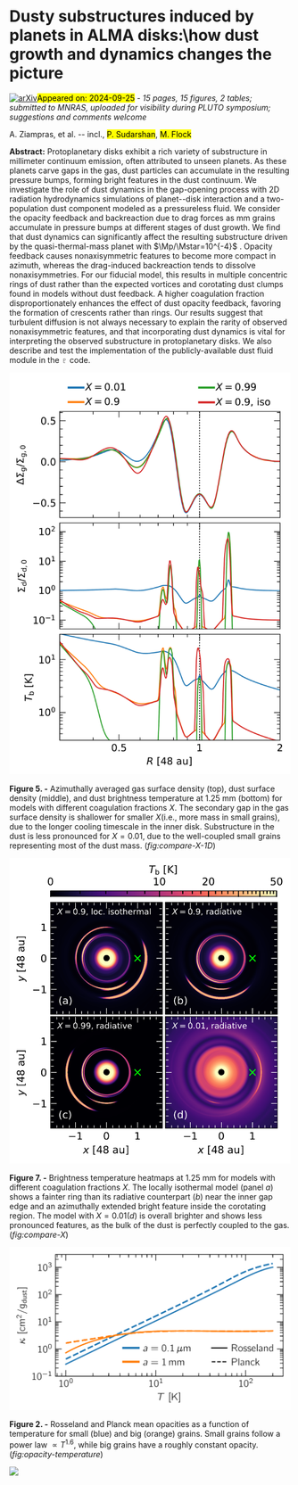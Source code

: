 <div class="macros" style="visibility:hidden;">
$\newcommand{\ensuremath}{}$
$\newcommand{\xspace}{}$
$\newcommand{\object}[1]{\texttt{#1}}$
$\newcommand{\farcs}{{.}''}$
$\newcommand{\farcm}{{.}'}$
$\newcommand{\arcsec}{''}$
$\newcommand{\arcmin}{'}$
$\newcommand{\ion}[2]{#1#2}$
$\newcommand{\textsc}[1]{\textrm{#1}}$
$\newcommand{\hl}[1]{\textrm{#1}}$
$\newcommand{\footnote}[1]{}$
$\newcommand{\tensor}[1]{\overline{\textbf{#1}}}$
$\newcommand{\tensorGR}[1]{\overline{\bm{{#1}}}}$
$\newcommand{\DP}[2]{\frac{\partial{#1}}{\partial{#2}}}$
$\newcommand{\D}[2]{\frac{\text{d}{#1}}{\text{d}{#2}}}$
$\newcommand{\ep}{e_\mathrm{p}}$
$\newcommand{\ap}{a_\mathrm{p}}$
$\newcommand{\G}{\text{G}}$
$\newcommand{\Mstar}{M_\star}$
$\newcommand{\Lstar}{L_\star}$
$\newcommand{\Rp}{R_\mathrm{p}}$
$\newcommand{\Mp}{M_\mathrm{p}}$
$\newcommand{\hp}{h_\mathrm{p}}$
$\newcommand{\Hp}{H_\mathrm{p}}$
$\newcommand{\Tp}{T_\mathrm{p}}$
$\newcommand{\Pp}{P_\mathrm{p}}$
$\newcommand{\Tb}{T_\mathrm{b}}$
$\newcommand{\Mth}{M_\mathrm{th}}$
$\newcommand{\Msun}{\mathrm{M}_\odot}$
$\newcommand{\Lsun}{\mathrm{L}_\odot}$
$\newcommand{\Mjup}{\mathrm{M}_\mathrm{J}}$
$\newcommand{\Rgas}{\mathcal{R}}$
$\newcommand{\cs}{c_\mathrm{s}}$
$\newcommand{\csiso}{c_\mathrm{s,iso}}$
$\newcommand{\csadb}{c_\mathrm{s}^\mathrm{ad}}$
$\newcommand{\OmegaK}{\Omega_\mathrm{K}}$
$\newcommand{\vK}{u_\mathrm{K}}$
$\newcommand{\mean}[1]{\langle{#1} \rangle}$
$\newcommand{\tauR}{\tau_\mathrm{R}}$
$\newcommand{\tauP}{\tau_\mathrm{P}}$
$\newcommand{\tauReff}{\tau_\mathrm{R}^\mathrm{eff}}$
$\newcommand{\tauPeff}{\tau_\mathrm{P}^\mathrm{eff}}$
$\newcommand{\taueff}{\tau_\mathrm{eff}}$
$\newcommand{\kappaR}{\kappa_\mathrm{R}}$
$\newcommand{\kappaP}{\kappa_\mathrm{P}}$
$\newcommand{\cv}{c_\mathrm{v}}$
$\newcommand{\rhomid}{\rho_\mathrm{mid}}$
$\newcommand{\sigmaSB}{\sigma_\mathrm{SB}}$
$\newcommand{\vel}{\bm{u}}$
$\newcommand{\xh}{{x}_\mathrm{h}}$
$\newcommand{\varpih}{{\varpi}_\mathrm{h}}$
$\newcommand{\tcool}{t_\mathrm{cool}}$
$\newcommand{\bcool}{\beta_\mathrm{cool}}$
$\newcommand{\bsurf}{\beta_\mathrm{surf}}$
$\newcommand{\bmid}{\beta_\mathrm{mid}}$
$\newcommand{\btot}{\beta_\mathrm{tot}}$
$\newcommand{\bcoll}{\beta_\mathrm{coll}}$
$\newcommand{\bbuoy}{\beta_\mathrm{buoy}}$
$\newcommand{\bdiff}{\beta_\text{diff}}$
$\newcommand{\bfld}{\beta_\mathrm{FLD}}$
$\newcommand{\Qvisc}{Q_\mathrm{visc}}$
$\newcommand{\Qcool}{Q_\mathrm{cool}}$
$\newcommand{\Qirr}{Q_\mathrm{irr}}$
$\newcommand{\Qrad}{Q_\mathrm{rad}}$
$\newcommand{\Qrelax}{Q_\mathrm{relax}}$
$\newcommand{\Erad}{E_\mathrm{rad}}$
$\newcommand{\aR}{a_\mathrm{R}}$
$\newcommand{\lrad}{l_\mathrm{rad}}$
$\newcommand{\Sigmag}{\Sigma_\mathrm{g}}$
$\newcommand{\Sigmad}{\Sigma_\mathrm{d}}$
$\newcommand{\velg}{\vel_\mathrm{g}}$
$\newcommand{\veld}{\vel_\mathrm{d}}$
$\newcommand{\veli}{\vel_\mathrm{i}}$
$\newcommand{\velj}{\vel_\mathrm{j}}$
$\newcommand{\St}{\mathrm{St}}$
$\newcommand{\ts}{t_\mathrm{s}}$
$\newcommand{\ad}{a_\mathrm{d}}$
$\newcommand{\brhod}{\bar{\rho}_\mathrm{d}}$
$\newcommand{\sd}{s_\mathrm{d}}$
$\newcommand{\md}{m_\mathrm{d}}$
$\newcommand{\pluto}{\texttt{PLUTO}}$
$\newcommand{\dw}{\texttt{DUSTYWAVE}}$
$\newcommand{\fargo}{{\texttt{FARGO3D}}}$
$\newcommand{\thebibliography}{\DeclareRobustCommand{\VAN}[3]{##3}\VANthebibliography}$</div>



<div id="title">

# Dusty substructures induced by planets in ALMA disks:\\how dust growth and dynamics changes the picture

</div>
<div id="comments">

[![arXiv](https://img.shields.io/badge/arXiv-2409.15420-b31b1b.svg)](https://arxiv.org/abs/2409.15420)<mark>Appeared on: 2024-09-25</mark> -  _15 pages, 15 figures, 2 tables; submitted to MNRAS, uploaded for visibility during PLUTO symposium; suggestions and comments welcome_

</div>
<div id="authors">

A. Ziampras, et al. -- incl., <mark>P. Sudarshan</mark>, <mark>M. Flock</mark>

</div>
<div id="abstract">

**Abstract:** Protoplanetary disks exhibit a rich variety of substructure in millimeter continuum emission, often attributed to unseen planets. As these planets carve gaps in the gas, dust particles can accumulate in the resulting pressure bumps, forming bright features in the dust continuum. We investigate the role of dust dynamics in the gap-opening process with 2D radiation hydrodynamics simulations of planet--disk interaction and a two-population dust component modeled as a pressureless fluid. We consider the opacity feedback and backreaction due to drag forces as mm grains accumulate in pressure bumps at different stages of dust growth. We find that dust dynamics can significantly affect the resulting substructure driven by the quasi-thermal-mass planet with $\Mp/\Mstar=10^{-4}$ . Opacity feedback causes nonaxisymmetric features to become more compact in azimuth, whereas the drag-induced backreaction tends to dissolve nonaxisymmetries. For our fiducial model, this results in multiple concentric rings of dust rather than the expected vortices and corotating dust clumps found in models without dust feedback. A higher coagulation fraction disproportionately enhances the effect of dust opacity feedback, favoring the formation of crescents rather than rings. Our results suggest that turbulent diffusion is not always necessary to explain the rarity of observed nonaxisymmetric features, and that incorporating dust dynamics is vital for interpreting the observed substructure in protoplanetary disks. We also describe and test the implementation of the publicly-available dust fluid module in the $\pluto$ code.

</div>

<div id="div_fig1">

<img src="tmp_2409.15420/./compare-X-1D.png" alt="Fig5" width="100%"/>

**Figure 5. -** Azimuthally averaged gas surface density (top), dust surface density (middle), and dust brightness temperature at 1.25 mm (bottom) for models with different coagulation fractions $X$. The secondary gap in the gas surface density is shallower for smaller $X$(i.e., more mass in small grains), due to the longer cooling timescale in the inner disk. Substructure in the dust is less pronounced for $X=0.01$, due to the well-coupled small grains representing most of the dust mass. (*fig:compare-X-1D*)

</div>
<div id="div_fig2">

<img src="tmp_2409.15420/./compare-X.png" alt="Fig7" width="100%"/>

**Figure 7. -** Brightness temperature heatmaps at 1.25 mm for models with different coagulation fractions $X$. The locally isothermal model (panel *a*) shows a fainter ring than its radiative counterpart (*b*) near the inner gap edge and an azimuthally extended bright feature inside the corotating region. The model with $X=0.01$(*d*) is overall brighter and shows less pronounced features, as the bulk of the dust is perfectly coupled to the gas. (*fig:compare-X*)

</div>
<div id="div_fig3">

<img src="tmp_2409.15420/./kappa-temperature.png" alt="Fig2" width="100%"/>

**Figure 2. -** Rosseland and Planck mean opacities as a function of temperature for small (blue) and big (orange) grains. Small grains follow a power law $\propto T^{1.6}$, while big grains have a roughly constant opacity. (*fig:opacity-temperature*)

</div><div id="qrcode"><img src=https://api.qrserver.com/v1/create-qr-code/?size=100x100&data="https://arxiv.org/abs/2409.15420"></div>